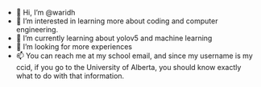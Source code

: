 - 👋 Hi, I’m @waridh
- 👀 I’m interested in learning more about coding and computer engineering.
- 🌱 I’m currently learning about yolov5 and machine learning
- 💞️ I’m looking for more experiences
- 📫 You can reach me at my school email, and since my username is my ccid, if you go to the University of Alberta, you should know exactly what to do with that information.

<!---
waridh/waridh is a ✨ special ✨ repository because its `README.md` (this file) appears on your GitHub profile.
You can click the Preview link to take a look at your changes.
--->
